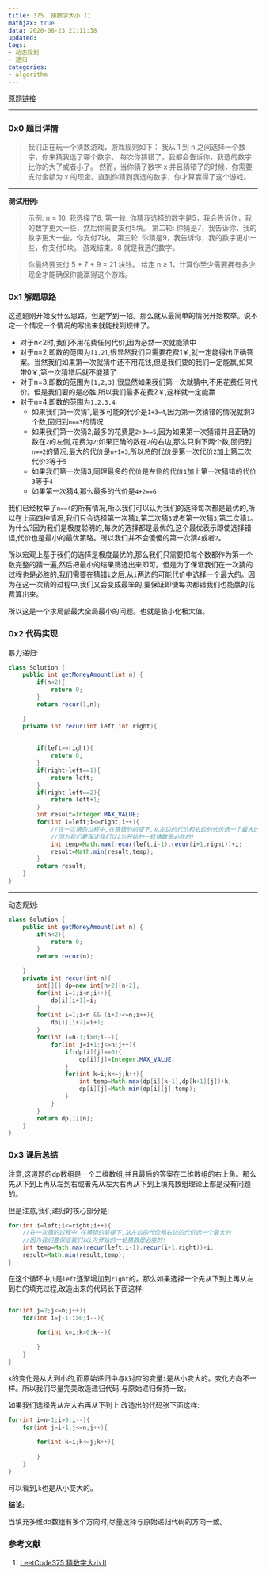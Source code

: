 ```yaml
---
title: 375. 猜数字大小 II
mathjax: true
data: 2020-08-23 21:11:38
updated:
tags:
- 动态规划
- 递归
categories:
- algorithm
---
```


[原题链接](https://leetcode-cn.com/problems/guess-number-higher-or-lower-ii)


---

### 0x0 题目详情

>我们正在玩一个猜数游戏，游戏规则如下：
我从 1 到 n 之间选择一个数字，你来猜我选了哪个数字。
每次你猜错了，我都会告诉你，我选的数字比你的大了或者小了。
然而，当你猜了数字 x 并且猜错了的时候，你需要支付金额为 x 的现金。直到你猜到我选的数字，你才算赢得了这个游戏。

---

**测试用例:**

>示例:
n = 10, 我选择了8.
第一轮: 你猜我选择的数字是5，我会告诉你，我的数字更大一些，然后你需要支付5块。
第二轮: 你猜是7，我告诉你，我的数字更大一些，你支付7块。
第三轮: 你猜是9，我告诉你，我的数字更小一些，你支付9块。
游戏结束。8 就是我选的数字。

>你最终要支付 5 + 7 + 9 = 21 块钱。
给定 n ≥ 1，计算你至少需要拥有多少现金才能确保你能赢得这个游戏。

### 0x1 解题思路

这道题刚开始没什么思路。但是学到一招。那么就从最简单的情况开始枚举。说不定一个情况一个情况的写出来就能找到规律了。

- 对于n<2时,我们不用花费任何代价,因为必然一次就能猜中
- 对于n=2,即数的范围为`[1,2]`,很显然我们只需要花费1￥,就一定能得出正确答案。当然我们如果第一次就猜中还不用花钱,但是我们要的我们一定能赢,如果带0￥,第一次猜错后就不能猜了
- 对于n=3,即数的范围为`[1,2,3]`,很显然如果我们第一次就猜中,不用花费任何代价。但是我们要的是必胜,所以我们最多花费2￥,这样就一定能赢
- 对于n=4,即数的范围为`1,2,3,4`:
  - 如果我们第一次猜1,最多可能的代价是`1+3=4`,因为第一次猜错的情况就剩3个数,回归到`n==3`的情况
  - 如果我们第一次猜2,最多的花费是`2+3==5`,因为如果第一次猜错并且正确的数在`2`的左侧,花费为`2`;如果正确的数在`2`的右边,那么只剩下两个数,回归到`n==2`的情况,最大的代价是`n+1=3`,所以总的代价是第一次代价`2`加上第二次代价`3`等于`5`
  - 如果我们第一次猜3,同理最多的代价是左侧的代价`1`加上第一次猜错的代价`3`等于`4`
  - 如果第一次猜4,那么最多的代价是`4+2==6`

我们已经枚举了`n==4`的所有情况,所以我们可以认为我们的选择每次都是最优的,所以在上面四种情况,我们只会选择第一次猜`1`,第二次猜`3`或者第一次猜`3`,第二次猜`1`。为什么?因为我们是极度聪明的,每次的选择都是最优的,这个最优表示即使选择错误,代价也是最小的最优策略。所以我们并不会傻傻的第一次猜`4`或者`2`。

所以宏观上基于我们的选择是极度最优的,那么我们只需要把每个数都作为第一个数完整的猜一遍,然后把最小的结果筛选出来即可。但是为了保证我们在一次猜的过程也是必胜的,我们需要在猜错`i`之后,从`i`两边的可能代价中选择一个最大的。因为在这一次猜的过程中,我们又会变成最笨的,要保证即使每次都错我们也能赢的花费算出来。

所以这是一个求局部最大全局最小的问题。也就是极小化极大值。

### 0x2 代码实现

暴力递归:

``` java
class Solution {
    public int getMoneyAmount(int n) {
        if(n<2){
            return 0;
        }
        return recur(1,n);

    }
    private int recur(int left,int right){
      
        
        if(left>=right){
            return 0;
        }
        if(right-left==1){
            return left;
        }
        if(right-left==2){
            return left+1;
        }
        int result=Integer.MAX_VALUE;
        for(int i=left;i<=right;i++){
            //在一次猜的过程中,在猜错的前提下,从左边的代价和右边的代价选一个最大的
            //因为我们要保证我们以i为开始的一轮猜数是必胜的!
            int temp=Math.max(recur(left,i-1),recur(i+1,right))+i;
            result=Math.min(result,temp);
        }
        return result;
    }
}

```
---

动态规划:
``` java
class Solution {
    public int getMoneyAmount(int n) {
        if(n<2){
            return 0;
        }
        return recur(n);

    }
    private int recur(int n){
        int[][] dp=new int[n+2][n+2];
        for(int i=1;i<n;i++){
            dp[i][i+1]=i;
        }
        for(int i=1;i<n && (i+2)<=n;i++){
            dp[i][i+2]=i+1;
        }
        for(int i=n-1;i>0;i--){
            for(int j=i+1;j<=n;j++){
                if(dp[i][j]==0){
                    dp[i][j]=Integer.MAX_VALUE;
                }
                for(int k=i;k<=j;k++){
                    int temp=Math.max(dp[i][k-1],dp[k+1][j])+k;
                    dp[i][j]=Math.min(dp[i][j],temp);
                }
            }
        }
        return dp[1][n];
    }
}
```

### 0x3 课后总结

注意,这道题的dp数组是一个二维数组,并且最后的答案在二维数组的右上角。那么先从下到上再从左到右或者先从左大右再从下到上填充数组理论上都是没有问题的。

但是注意,我们递归的核心部分是:

``` java
for(int i=left;i<=right;i++){
    //在一次猜的过程中,在猜错的前提下,从左边的代价和右边的代价选一个最大的
    //因为我们要保证我们以i为开始的一轮猜数是必胜的!
    int temp=Math.max(recur(left,i-1),recur(i+1,right))+i;
    result=Math.min(result,temp);
}
```
在这个循环中,`i`是`left`逐渐增加到`right`的。那么如果选择一个先从下到上再从左到右的填充过程,改造出来的代码长下面这样:

``` java

for(int j=2;j<=n;j++){
    for(int i=j-1;i>0;i--){
        
        for(int k=i;k>0;k--){
            
        }   
    }
}
```
`k`的变化是从大到小的,而原始递归中与`k`对应的变量`i`是从小变大的。变化方向不一样。所以我们尽量完美改造递归代码,与原始递归保持一致。

如果我们选择先从左大右再从下到上,改造出的代码张下面这样:

``` java
for(int i=n-1;i>0;i--){
    for(int j=i+1;j<=n;j++){
        
        for(int k=i;k<=j;k++){
            
        }
    }
}
```
可以看到,`k`也是从小变大的。

**结论:**

当填充多维dp数组有多个方向时,尽量选择与原始递归代码的方向一致。

### 参考文献

1. [LeetCode375 猜数字大小 II](https://tryanswer.github.io/2018/06/02/n375-guess-number-higher-or-lower-ii/)